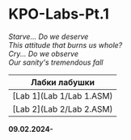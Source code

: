 # KPO-Labs-Pt.1
*Starve... Do we deserve</br>This attitude that burns us whole?</br>Cry... Do we observe</br>Our sanity's tremendous fall*

|Лабки лабушки|
|----------------------|
|[Lab 1](Lab 1/Lab 1.ASM)|
|[Lab 2](Lab 2/Lab 2.ASM)|

**09.02.2024-**
